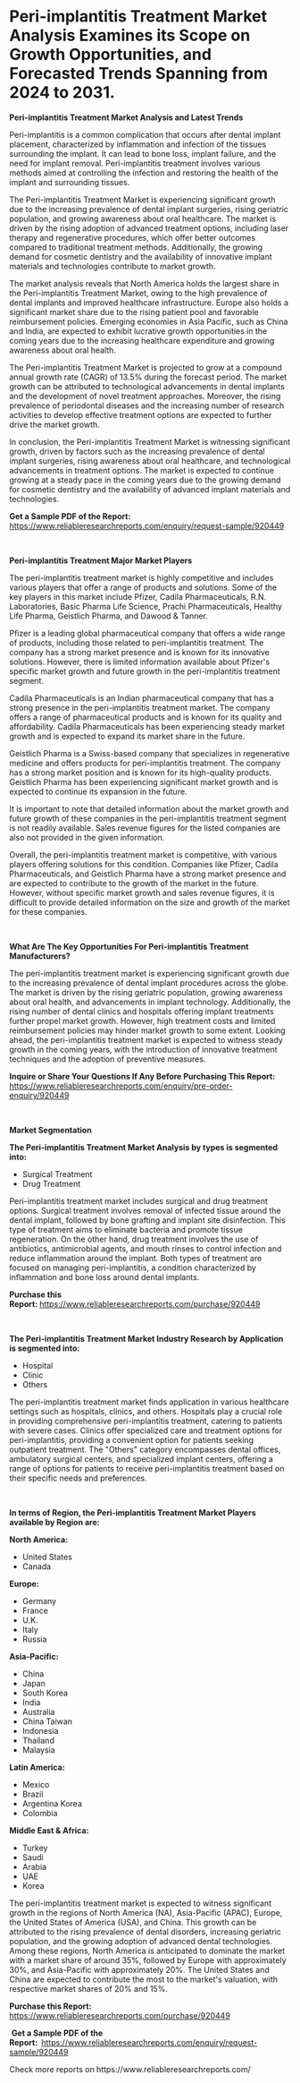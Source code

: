 <p><h1>Peri-implantitis Treatment Market Analysis Examines its Scope on Growth Opportunities, and Forecasted Trends Spanning from 2024 to 2031.</h1></p><p><strong>Peri-implantitis Treatment Market Analysis and Latest Trends</strong></p>
<p><p>Peri-implantitis is a common complication that occurs after dental implant placement, characterized by inflammation and infection of the tissues surrounding the implant. It can lead to bone loss, implant failure, and the need for implant removal. Peri-implantitis treatment involves various methods aimed at controlling the infection and restoring the health of the implant and surrounding tissues.</p><p>The Peri-implantitis Treatment Market is experiencing significant growth due to the increasing prevalence of dental implant surgeries, rising geriatric population, and growing awareness about oral healthcare. The market is driven by the rising adoption of advanced treatment options, including laser therapy and regenerative procedures, which offer better outcomes compared to traditional treatment methods. Additionally, the growing demand for cosmetic dentistry and the availability of innovative implant materials and technologies contribute to market growth.</p><p>The market analysis reveals that North America holds the largest share in the Peri-implantitis Treatment Market, owing to the high prevalence of dental implants and improved healthcare infrastructure. Europe also holds a significant market share due to the rising patient pool and favorable reimbursement policies. Emerging economies in Asia Pacific, such as China and India, are expected to exhibit lucrative growth opportunities in the coming years due to the increasing healthcare expenditure and growing awareness about oral health.</p><p>The Peri-implantitis Treatment Market is projected to grow at a compound annual growth rate (CAGR) of 13.5% during the forecast period. The market growth can be attributed to technological advancements in dental implants and the development of novel treatment approaches. Moreover, the rising prevalence of periodontal diseases and the increasing number of research activities to develop effective treatment options are expected to further drive the market growth.</p><p>In conclusion, the Peri-implantitis Treatment Market is witnessing significant growth, driven by factors such as the increasing prevalence of dental implant surgeries, rising awareness about oral healthcare, and technological advancements in treatment options. The market is expected to continue growing at a steady pace in the coming years due to the growing demand for cosmetic dentistry and the availability of advanced implant materials and technologies.</p></p>
<p><strong>Get a Sample PDF of the Report:&nbsp;</strong> <a href="https://www.reliableresearchreports.com/enquiry/request-sample/920449">https://www.reliableresearchreports.com/enquiry/request-sample/920449</a></p>
<p>&nbsp;</p>
<p><strong>Peri-implantitis Treatment Major Market Players</strong></p>
<p><p>The peri-implantitis treatment market is highly competitive and includes various players that offer a range of products and solutions. Some of the key players in this market include Pfizer, Cadila Pharmaceuticals, R.N. Laboratories, Basic Pharma Life Science, Prachi Pharmaceuticals, Healthy Life Pharma, Geistlich Pharma, and Dawood & Tanner. </p><p>Pfizer is a leading global pharmaceutical company that offers a wide range of products, including those related to peri-implantitis treatment. The company has a strong market presence and is known for its innovative solutions. However, there is limited information available about Pfizer's specific market growth and future growth in the peri-implantitis treatment segment.</p><p>Cadila Pharmaceuticals is an Indian pharmaceutical company that has a strong presence in the peri-implantitis treatment market. The company offers a range of pharmaceutical products and is known for its quality and affordability. Cadila Pharmaceuticals has been experiencing steady market growth and is expected to expand its market share in the future.</p><p>Geistlich Pharma is a Swiss-based company that specializes in regenerative medicine and offers products for peri-implantitis treatment. The company has a strong market position and is known for its high-quality products. Geistlich Pharma has been experiencing significant market growth and is expected to continue its expansion in the future.</p><p>It is important to note that detailed information about the market growth and future growth of these companies in the peri-implantitis treatment segment is not readily available. Sales revenue figures for the listed companies are also not provided in the given information.</p><p>Overall, the peri-implantitis treatment market is competitive, with various players offering solutions for this condition. Companies like Pfizer, Cadila Pharmaceuticals, and Geistlich Pharma have a strong market presence and are expected to contribute to the growth of the market in the future. However, without specific market growth and sales revenue figures, it is difficult to provide detailed information on the size and growth of the market for these companies.</p></p>
<p>&nbsp;</p>
<p><strong>What Are The Key Opportunities For Peri-implantitis Treatment Manufacturers?</strong></p>
<p><p>The peri-implantitis treatment market is experiencing significant growth due to the increasing prevalence of dental implant procedures across the globe. The market is driven by the rising geriatric population, growing awareness about oral health, and advancements in implant technology. Additionally, the rising number of dental clinics and hospitals offering implant treatments further propel market growth. However, high treatment costs and limited reimbursement policies may hinder market growth to some extent. Looking ahead, the peri-implantitis treatment market is expected to witness steady growth in the coming years, with the introduction of innovative treatment techniques and the adoption of preventive measures.</p></p>
<p><strong>Inquire or Share Your Questions If Any Before Purchasing This Report:</strong> <a href="https://www.reliableresearchreports.com/enquiry/pre-order-enquiry/920449">https://www.reliableresearchreports.com/enquiry/pre-order-enquiry/920449</a></p>
<p>&nbsp;</p>
<p><strong>Market Segmentation</strong></p>
<p><strong>The Peri-implantitis Treatment Market Analysis by types is segmented into:</strong></p>
<p><ul><li>Surgical Treatment</li><li>Drug Treatment</li></ul></p>
<p><p>Peri-implantitis treatment market includes surgical and drug treatment options. Surgical treatment involves removal of infected tissue around the dental implant, followed by bone grafting and implant site disinfection. This type of treatment aims to eliminate bacteria and promote tissue regeneration. On the other hand, drug treatment involves the use of antibiotics, antimicrobial agents, and mouth rinses to control infection and reduce inflammation around the implant. Both types of treatment are focused on managing peri-implantitis, a condition characterized by inflammation and bone loss around dental implants.</p></p>
<p><strong>Purchase this Report:&nbsp;</strong><a href="https://www.reliableresearchreports.com/purchase/920449">https://www.reliableresearchreports.com/purchase/920449</a></p>
<p>&nbsp;</p>
<p><strong>The Peri-implantitis Treatment Market Industry Research by Application is segmented into:</strong></p>
<p><ul><li>Hospital</li><li>Clinic</li><li>Others</li></ul></p>
<p><p>The peri-implantitis treatment market finds application in various healthcare settings such as hospitals, clinics, and others. Hospitals play a crucial role in providing comprehensive peri-implantitis treatment, catering to patients with severe cases. Clinics offer specialized care and treatment options for peri-implantitis, providing a convenient option for patients seeking outpatient treatment. The "Others" category encompasses dental offices, ambulatory surgical centers, and specialized implant centers, offering a range of options for patients to receive peri-implantitis treatment based on their specific needs and preferences.</p></p>
<p>&nbsp;</p>
<p><strong>In terms of Region, the Peri-implantitis Treatment Market Players available by Region are:</strong></p>
<p>
    <p> <strong> North America: </strong>
        <ul>
            <li>United States</li>
            <li>Canada</li>
        </ul>
        </p> 
    <p> <strong> Europe: </strong>
        <ul>
            <li>Germany</li>
            <li>France</li>
            <li>U.K.</li>
            <li>Italy</li>
            <li>Russia</li>
        </ul>
        </p> 
    <p> <strong> Asia-Pacific: </strong>
        <ul>
            <li>China</li>
            <li>Japan</li>
            <li>South Korea</li>
            <li>India</li>
            <li>Australia</li>
            <li>China Taiwan</li>
            <li>Indonesia</li>
            <li>Thailand</li>
            <li>Malaysia</li>
        </ul>
        </p> 
    <p> <strong> Latin America: </strong>
        <ul>
            <li>Mexico</li>
            <li>Brazil</li>
            <li>Argentina Korea</li>
            <li>Colombia</li>
        </ul>
        </p> 
    <p> <strong> Middle East & Africa: </strong>
        <ul>
            <li>Turkey</li>
            <li>Saudi</li>
            <li>Arabia</li>
            <li>UAE</li>
            <li>Korea</li>
        </ul>
    </p>
    </p>
<p><p>The peri-implantitis treatment market is expected to witness significant growth in the regions of North America (NA), Asia-Pacific (APAC), Europe, the United States of America (USA), and China. This growth can be attributed to the rising prevalence of dental disorders, increasing geriatric population, and the growing adoption of advanced dental technologies. Among these regions, North America is anticipated to dominate the market with a market share of around 35%, followed by Europe with approximately 30%, and Asia-Pacific with approximately 20%. The United States and China are expected to contribute the most to the market's valuation, with respective market shares of 20% and 15%.</p></p>
<p><strong>Purchase this Report: </strong><a href="https://www.reliableresearchreports.com/purchase/920449">https://www.reliableresearchreports.com/purchase/920449</a></p>
<p>&nbsp;<strong>Get a Sample PDF of the Report:&nbsp;&nbsp;</strong><a href="https://www.reliableresearchreports.com/enquiry/request-sample/920449">https://www.reliableresearchreports.com/enquiry/request-sample/920449</a></p>
<p><strong></strong></p>
<p>Check more reports on https://www.reliableresearchreports.com/</p>